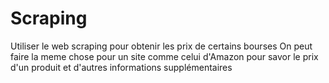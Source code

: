 # Scraping
Utiliser le web scraping pour obtenir les prix de certains bourses
On peut faire la meme chose pour un site comme celui d'Amazon pour savor le prix d'un produit et d'autres informations supplémentaires
